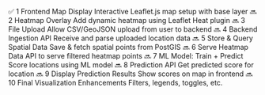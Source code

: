 ✅ 1	Frontend Map Display	Interactive Leaflet.js map setup with base layer
🔜 2	Heatmap Overlay	Add dynamic heatmap using Leaflet Heat plugin
🔜 3	File Upload	Allow CSV/GeoJSON upload from user to backend
🔜 4	Backend Ingestion API	Receive and parse uploaded location data
🔜 5	Store & Query Spatial Data	Save & fetch spatial points from PostGIS
🔜 6	Serve Heatmap Data	API to serve filtered heatmap points
🔜 7	ML Model: Train + Predict	Score locations using ML model
🔜 8	Prediction API	Get predicted score for location
🔜 9	Display Prediction Results	Show scores on map in frontend
🔜 10	Final Visualization Enhancements	Filters, legends, toggles, etc.